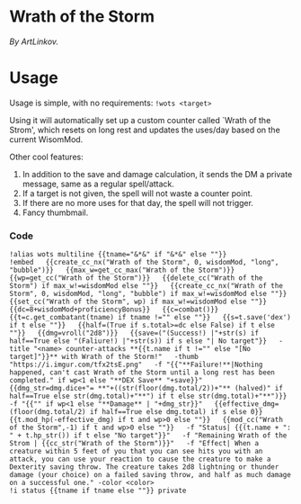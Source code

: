 # Wrath of the Storm
*By ArtLinkov.*

# Usage
Usage is simple, with no requirements: `!wots <target>`

Using it will automatically set up a custom counter called `Wrath of the Strom', 
which resets on long rest and updates the uses/day based on the current WisomMod.

Other cool features:
1) In addition to the save and damage calculation, it sends the DM a private message,
same as a regular spell/attack.
2) If a target is not given, the spell will not waste a counter point.
3) If there are no more uses for that day, the spell will not trigger.
4) Fancy thumbmail.

### Code
```
!alias wots multiline {{tname="&*&" if "&*&" else ""}}
!embed   {{create_cc_nx("Wrath of the Storm", 0, wisdomMod, "long", "bubble")}}   {{max_w=get_cc_max("Wrath of the Storm")}}   {{wp=get_cc("Wrath of the Storm")}}   {{delete_cc("Wrath of the Storm") if max_w!=wisdomMod else ""}}   {{create_cc_nx("Wrath of the Storm", 0, wisdomMod, "long", "bubble") if max_w!=wisdomMod else ""}}   {{set_cc("Wrath of the Storm", wp) if max_w!=wisdomMod else ""}}   {{dc=8+wisdomMod+proficiencyBonus}}   {{c=combat()}}   {{t=c.get_combatant(tname) if tname !="" else ""}}   {{s=t.save('dex') if t else ""}}   {{half=(True if s.total>=dc else False) if t else ""}}   {{dmg=vroll("2d8")}}   {{save=("(Success!) |"+str(s) if half==True else "(Faliure!) |"+str(s)) if s else "| No target"}}   -title "<name> counter-attacks **{{t.name if t !="" else "[No target]"}}** with Wrath of the Storm!"   -thumb "https://i.imgur.com/tfx2tsE.png"   -f "{{"**Failure!**|Nothing happened, can't cast Wrath of the Storm until a long rest has been completed." if wp<1 else "**DEX Save** "+save}}"   {{dmg_str=dmg.dice+"= **"+((str(floor(dmg.total/2))+"** (halved)" if half==True else str(dmg.total)+"**") if t else str(dmg.total)+"**")}}   -f "{{"" if wp<1 else "**Damage** | "+dmg_str}}"   {{effective_dmg=(floor(dmg.total/2) if half==True else dmg.total) if s else 0}}   {{t.mod_hp(-effective_dmg) if t and wp>0 else ""}}   {{mod_cc("Wrath of the Storm",-1) if t and wp>0 else ""}}   -f "Status| {{(t.name + ": " + t.hp_str()) if t else "No target"}}"   -f "Remaining Wrath of the Strom | {{cc_str("Wrath of the Storm")}}"   -f "Effect| When a creature within 5 feet of you that you can see hits you with an attack, you can use your reaction to cause the creature to make a Dexterity saving throw. The creature takes 2d8 lightning or thunder damage (your choice) on a failed saving throw, and half as much damage on a successful one." -color <color>
!i status {{tname if tname else ""}} private
```
